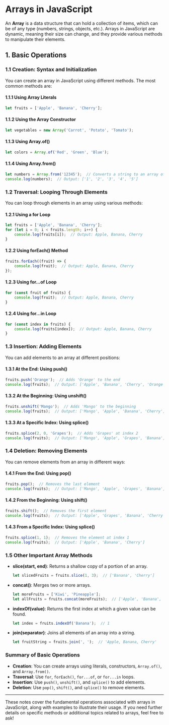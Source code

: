 # **Arrays in JavaScript**

An **Array** is a data structure that can hold a collection of items, which can be of any type (numbers, strings, objects, etc.). Arrays in JavaScript are dynamic, meaning their size can change, and they provide various methods to manipulate their elements.

## **1. Basic Operations**

### **1.1 Creation: Syntax and Initialization**

You can create an array in JavaScript using different methods. The most common methods are:

#### **1.1.1 Using Array Literals**

```javascript
let fruits = ['Apple', 'Banana', 'Cherry'];
```

#### **1.1.2 Using the Array Constructor**

```javascript
let vegetables = new Array('Carrot', 'Potato', 'Tomato');
```

#### **1.1.3 Using Array.of()**

```javascript
let colors = Array.of('Red', 'Green', 'Blue');
```

#### **1.1.4 Using Array.from()**

```javascript
let numbers = Array.from('12345');  // Converts a string to an array of characters
console.log(numbers);  // Output: ['1', '2', '3', '4', '5']
```

### **1.2 Traversal: Looping Through Elements**

You can loop through elements in an array using various methods:

#### **1.2.1 Using a for Loop**

```javascript
let fruits = ['Apple', 'Banana', 'Cherry'];
for (let i = 0; i < fruits.length; i++) {
    console.log(fruits[i]);  // Output: Apple, Banana, Cherry
}
```

#### **1.2.2 Using forEach() Method**

```javascript
fruits.forEach((fruit) => {
    console.log(fruit);  // Output: Apple, Banana, Cherry
});
```

#### **1.2.3 Using for...of Loop**

```javascript
for (const fruit of fruits) {
    console.log(fruit);  // Output: Apple, Banana, Cherry
}
```

#### **1.2.4 Using for...in Loop**

```javascript
for (const index in fruits) {
    console.log(fruits[index]);  // Output: Apple, Banana, Cherry
}
```

### **1.3 Insertion: Adding Elements**

You can add elements to an array at different positions:

#### **1.3.1 At the End: Using push()**

```javascript
fruits.push('Orange');  // Adds 'Orange' to the end
console.log(fruits);  // Output: ['Apple', 'Banana', 'Cherry', 'Orange']
```

#### **1.3.2 At the Beginning: Using unshift()**

```javascript
fruits.unshift('Mango');  // Adds 'Mango' to the beginning
console.log(fruits);  // Output: ['Mango', 'Apple', 'Banana', 'Cherry', 'Orange']
```

#### **1.3.3 At a Specific Index: Using splice()**

```javascript
fruits.splice(2, 0, 'Grapes');  // Adds 'Grapes' at index 2
console.log(fruits);  // Output: ['Mango', 'Apple', 'Grapes', 'Banana', 'Cherry', 'Orange']
```

### **1.4 Deletion: Removing Elements**

You can remove elements from an array in different ways:

#### **1.4.1 From the End: Using pop()**

```javascript
fruits.pop();  // Removes the last element
console.log(fruits);  // Output: ['Mango', 'Apple', 'Grapes', 'Banana', 'Cherry']
```

#### **1.4.2 From the Beginning: Using shift()**

```javascript
fruits.shift();  // Removes the first element
console.log(fruits);  // Output: ['Apple', 'Grapes', 'Banana', 'Cherry']
```

#### **1.4.3 From a Specific Index: Using splice()**

```javascript
fruits.splice(1, 1);  // Removes the element at index 1
console.log(fruits);  // Output: ['Apple', 'Banana', 'Cherry']
```

### **1.5 Other Important Array Methods**

- **slice(start, end)**: Returns a shallow copy of a portion of an array.
  
  ```javascript
  let slicedFruits = fruits.slice(1, 3);  // ['Banana', 'Cherry']
  ```

- **concat()**: Merges two or more arrays.
  
  ```javascript
  let moreFruits = ['Kiwi', 'Pineapple'];
  let allFruits = fruits.concat(moreFruits);  // ['Apple', 'Banana', 'Cherry', 'Kiwi', 'Pineapple']
  ```

- **indexOf(value)**: Returns the first index at which a given value can be found.
  
  ```javascript
  let index = fruits.indexOf('Banana');  // 1
  ```

- **join(separator)**: Joins all elements of an array into a string.
  
  ```javascript
  let fruitString = fruits.join(', ');  // 'Apple, Banana, Cherry'
  ```

### **Summary of Basic Operations**

- **Creation**: You can create arrays using literals, constructors, `Array.of()`, and `Array.from()`.
- **Traversal**: Use `for`, `forEach()`, `for...of`, or `for...in` loops.
- **Insertion**: Use `push()`, `unshift()`, and `splice()` to add elements.
- **Deletion**: Use `pop()`, `shift()`, and `splice()` to remove elements.

---

These notes cover the fundamental operations associated with arrays in JavaScript, along with examples to illustrate their usage. If you need further details on specific methods or additional topics related to arrays, feel free to ask!
